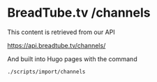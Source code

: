 # BreadTube.tv /channels

This content is retrieved from our API

https://api.breadtube.tv/channels/

And built into Hugo pages with the command

`./scripts/import/channels`